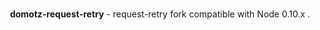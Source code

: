 <div align="center">
  <br><p><strong>domotz-request-retry</strong> - request-retry fork compatible with Node 0.10.x .</p>
</div>

